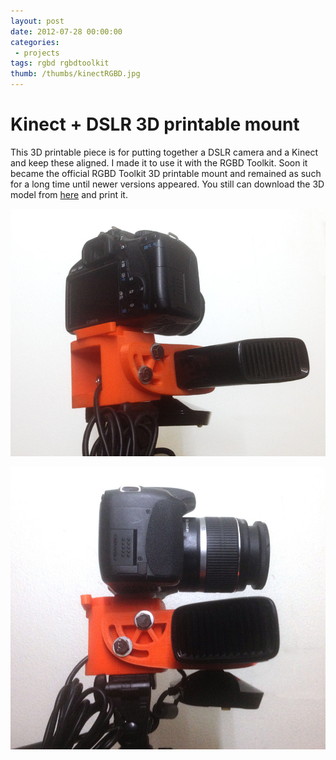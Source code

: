 ```yaml
---
layout: post
date: 2012-07-28 00:00:00
categories:
 - projects
tags: rgbd rgbdtoolkit
thumb: /thumbs/kinectRGBD.jpg
---
```


# Kinect + DSLR 3D printable mount

This 3D printable piece is for putting together a DSLR camera and a Kinect and keep these aligned.
I made it to use it with the RGBD Toolkit. Soon it became the official RGBD Toolkit 3D printable mount and remained as such for a long time until newer versions appeared.
You still can download the 3D model from [here](http://www.thingiverse.com/thing:27510) and print it.


![image](/img/kinectRGBD1.jpg)

![image](/img/kinectRGBD2.jpg)